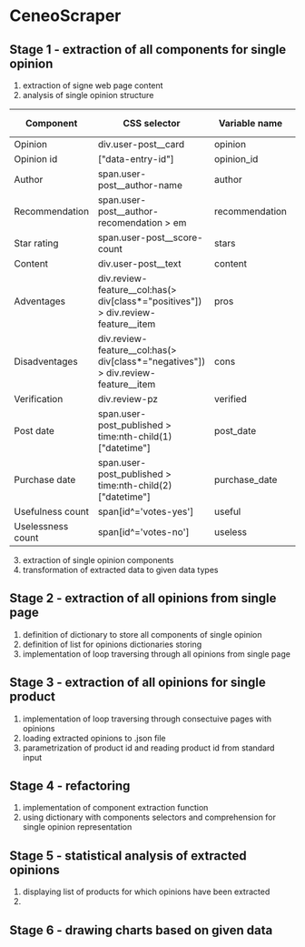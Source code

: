 # CeneoScraper
## Stage 1 - extraction of all components for single opinion
1. extraction of signe web page content
2. analysis of single opinion structure

|Component|CSS selector|Variable name|Data type|
|---------|------------|-------------|---------|
|Opinion|div.user-post__card|opinion|dict|
|Opinion id|["data-entry-id"]|opinion_id|str|
|Author|span.user-post__author-name|author|str|
|Recommendation|span.user-post__author-recomendation > em|recommendation|bool|
|Star rating|span.user-post__score-count|stars|float|
|Content|div.user-post__text|content|str|
|Adventages|div.review-feature__col:has(> div[class*="positives"]) > div.review-feature__item|pros|list(str)|
|Disadventages|div.review-feature__col:has(> div[class*="negatives"]) > div.review-feature__item|cons|list(str)|
|Verification|div.review-pz|verified|bool|
|Post date|span.user-post_published > time:nth-child(1)["datetime"]|post_date|str|
|Purchase date|span.user-post_published > time:nth-child(2)["datetime"]|purchase_date|str|
|Usefulness count|span[id^='votes-yes']|useful|int|
|Uselessness count|span[id^='votes-no']|useless|int|

3. extraction of single opinion components
4. transformation of extracted data to given data types

## Stage 2 - extraction of all opinions from single page
1. definition of dictionary to store all components of single opinion
2. definition of list for opinions dictionaries storing
3. implementation of loop traversing through all opinions from single page

## Stage 3 - extraction of all opinions for single product
1. implementation of loop traversing through consectuive pages with opinions
2. loading extracted opinions to .json file
3. parametrization of product id and reading product id from standard input

## Stage 4 - refactoring
1. implementation of component extraction function
2. using dictionary with components selectors and comprehension for single opinion representation

## Stage 5 - statistical analysis of extracted opinions
1. displaying list of products for which opinions have been extracted
2. 

## Stage 6 - drawing charts based on given data